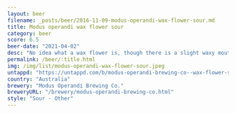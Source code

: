 ```yaml
---
layout: beer
filename: _posts/beer/2016-11-09-modus-operandi-wax-flower-sour.md
title: Modus operandi wax flower sour
category: beer
score: 6.5
beer-date: "2021-04-02"
desc: "No idea what a wax flower is, though there is a slight waxy mouthfeel which is strange for a sour. It’s a bit different from your regular sour but not by a lot"
permalink: /beer/:title.html
img: /img/list/modus-operandi-wax-flower-sour.jpeg
untappd: "https://untappd.com/b/modus-operandi-brewing-co--wax-flower-sour/4145661"
country: "Australia"
brewery: "Modus Operandi Brewing Co."
breweryURL: "/brewery/modus-operandi-brewing-co.html"
style: "Sour - Other"
---
```


